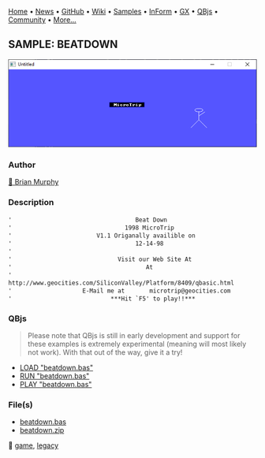 [Home](https://qb64.com) • [News](../../news.md) • [GitHub](https://github.com/QB64Official/qb64) • [Wiki](https://github.com/QB64Official/qb64/wiki) • [Samples](../../samples.md) • [InForm](../../inform.md) • [GX](../../gx.md) • [QBjs](../../qbjs.md) • [Community](../../community.md) • [More...](../../more.md)

## SAMPLE: BEATDOWN

![screenshot.png](img/screenshot.png)

### Author

[🐝 Brian Murphy](../brian-murphy.md) 

### Description

```text
'                                   Beat Down
'                                1998 MicroTrip
'                        V1.1 Origanally availible on
'                                   12-14-98
'
'                              Visit our Web Site At
'                                      At
'       http://www.geocities.com/SiliconValley/Platform/8409/qbasic.html
'                    E-Mail me at       microtrip@geocities.com
'                            ***Hit `F5' to play!!***
```

### QBjs

> Please note that QBjs is still in early development and support for these examples is extremely experimental (meaning will most likely not work). With that out of the way, give it a try!

* [LOAD "beatdown.bas"](https://v6p9d9t4.ssl.hwcdn.net/html/6022890/index.html?src=https://qb64.com/samples/beatdown/src/beatdown.bas)
* [RUN "beatdown.bas"](https://v6p9d9t4.ssl.hwcdn.net/html/6022890/index.html?mode=auto&src=https://qb64.com/samples/beatdown/src/beatdown.bas)
* [PLAY "beatdown.bas"](https://v6p9d9t4.ssl.hwcdn.net/html/6022890/index.html?mode=play&src=https://qb64.com/samples/beatdown/src/beatdown.bas)

### File(s)

* [beatdown.bas](src/beatdown.bas)
* [beatdown.zip](src/beatdown.zip)

🔗 [game](../game.md), [legacy](../legacy.md)
